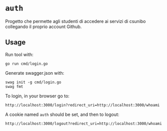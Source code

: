 # `auth`

Progetto che permette agli studenti di accedere ai servizi di csunibo collegando il proprio account Github.

## Usage

Run tool with:

```shell
go run cmd/login.go
```

Generate swagger.json with:

```shell
swag init -g cmd/login.go
swag fmt
```

To login, in your browser go to:

```
http://localhost:3000/login?redirect_uri=http://localhost:3000/whoami
```

A cookie named `auth` should be set, and then to logout:

```
http://localhost:3000/logout?redirect_uri=http://localhost:3000/whoami
```
